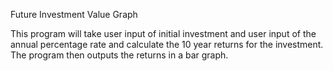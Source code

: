 Future Investment Value Graph

This program will take user input of initial investment and user input of the
annual percentage rate and calculate the 10 year returns for the investment.
The program then outputs the returns in a bar graph.
 
